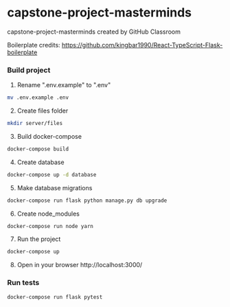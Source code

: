 # capstone-project-masterminds
capstone-project-masterminds created by GitHub Classroom

Boilerplate credits:
https://github.com/kingbar1990/React-TypeScript-Flask-boilerplate

### Build project

1. Rename ".env.example" to ".env"
```bash
mv .env.example .env
```
2. Create files folder
```bash
mkdir server/files
```

3. Build docker-compose
```bash
docker-compose build
```

4. Create database
```bash
docker-compose up -d database
```

5. Make database migrations
```bash
docker-compose run flask python manage.py db upgrade
```

6. Create node_modules
```bash
docker-compose run node yarn
```

7. Run the project
```bash
docker-compose up
```

8. Open in your browser http://localhost:3000/

### Run tests

```bash
docker-compose run flask pytest
```
